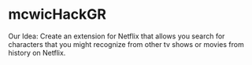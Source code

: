 # mcwicHackGR

Our Idea:
Create an extension for Netflix that allows you search for characters that you might recognize from other tv shows or movies from history on Netflix.
